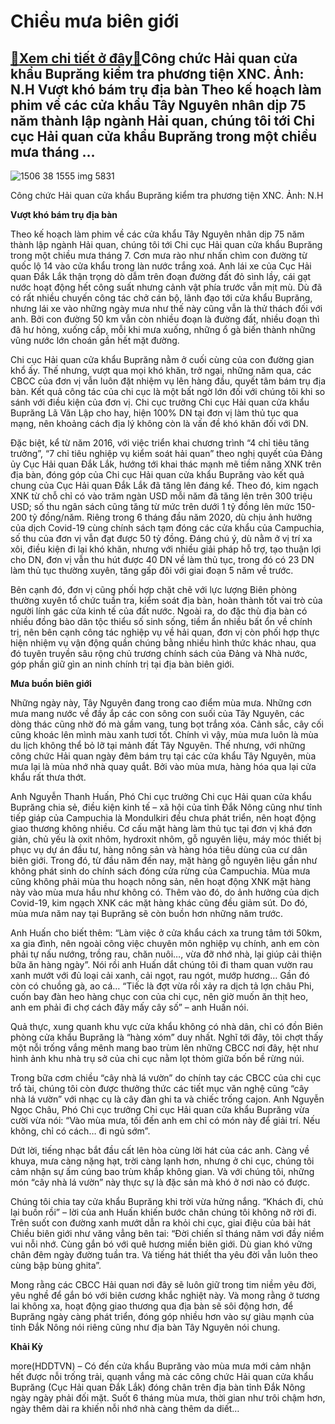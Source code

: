 Chiều mưa biên giới
===================

[:gift:Xem chi tiết ở đây:gift:](https://hddtvn.com/chieu-mua-bien-gioi/)Công chức Hải quan cửa khẩu Buprăng kiểm tra phương tiện XNC. Ảnh: N.H Vượt khó bám trụ địa bàn Theo kế hoạch làm phim về các cửa khẩu Tây Nguyên nhân dịp 75 năm thành lập ngành Hải quan, chúng tôi tới Chi cục Hải quan cửa khẩu Buprăng trong một chiều mưa tháng …
-----------------------------------------------------------------------------------------------------------------------------------------------------------------------------------------------------------------------------------------------------------------------





![1506 38 1555 img 5831](https://haiquanonline.com.vn/stores/news_dataimages/hoannm/082020/28/16/in_article/1506_38-1555_IMG_5831.jpg?rt=20200910084617 "Công chức Hải quan cửa khẩu Buprăng kiểm tra phương tiện XNC. 	Ảnh: N.H")


Công chức Hải quan cửa khẩu Buprăng kiểm tra phương tiện XNC. Ảnh: N.H



**Vượt khó bám trụ địa bàn**


Theo kế hoạch làm phim về các cửa khẩu Tây Nguyên nhân dịp 75 năm thành lập ngành Hải quan, chúng tôi tới Chi cục Hải quan cửa khẩu Buprăng trong một chiều mưa tháng 7. Cơn mưa rào như nhấn chìm con đường từ quốc lộ 14 vào cửa khẩu trong làn nước trắng xoá. Anh lái xe của Cục Hải quan Đắk Lắk thận trọng dò dẫm trên đoạn đường đất đỏ sình lầy, cái gạt nước hoạt động hết công suất nhưng cảnh vật phía trước vẫn mịt mù. Dù đã có rất nhiều chuyến công tác chở cán bộ, lãnh đạo tới cửa khẩu Buprăng, nhưng lái xe vào những ngày mưa như thế này cũng vẫn là thử thách đối với anh. Bởi con đường 50 km vẫn còn nhiều đoạn là đường đất, nhiều đoạn thì đã hư hỏng, xuống cấp, mỗi khi mưa xuống, những ổ gà biến thành những vũng nước lớn choán gần hết mặt đường.


Chi cục Hải quan cửa khẩu Buprăng nằm ở cuối cùng của con đường gian khổ ấy. Thế nhưng, vượt qua mọi khó khăn, trở ngại, những năm qua, các CBCC của đơn vị vẫn luôn đặt nhiệm vụ lên hàng đầu, quyết tâm bám trụ địa bàn. Kết quả công tác của chi cục là một bất ngờ lớn đối với chúng tôi khi so sánh với điều kiện của đơn vị. Chi cục trưởng Chi cục Hải quan cửa khẩu Buprăng Lã Văn Lập cho hay, hiện 100% DN tại đơn vị làm thủ tục qua mạng, nên khoảng cách địa lý không còn là vấn đề khó khăn đối với DN.


Đặc biệt, kể từ năm 2016, với việc triển khai chương trình “4 chỉ tiêu tăng trưởng”, “7 chỉ tiêu nghiệp vụ kiểm soát hải quan” theo nghị quyết của Đảng ủy Cục Hải quan Đắk Lắk, hướng tới khai thác mạnh mẽ tiềm năng XNK trên địa bàn, đóng góp của Chi cục Hải quan cửa khẩu Buprăng vào kết quả chung của Cục Hải quan Đắk Lắk đã tăng lên đáng kể. Theo đó, kim ngạch XNK từ chỗ chỉ có vào trăm ngàn USD mỗi năm đã tăng lên trên 300 triệu USD; số thu ngân sách cũng tăng từ mức trên dưới 1 tỷ đồng lên mức 150-200 tỷ đồng/năm. Riêng trong 6 tháng đầu năm 2020, dù chịu ảnh hưởng của dịch Covid-19 cùng chính sách tạm đóng các cửa khẩu của Campuchia, số thu của đơn vị vẫn đạt được 50 tỷ đồng. Đáng chú ý, dù nằm ở vị trí xa xôi, điều kiện đi lại khó khăn, nhưng với nhiều giải pháp hỗ trợ, tạo thuận lợi cho DN, đơn vị vẫn thu hút được 40 DN về làm thủ tục, trong đó có 23 DN làm thủ tục thường xuyên, tăng gấp đôi với giai đoạn 5 năm về trước.


Bên cạnh đó, đơn vị cũng phối hợp chặt chẽ với lực lượng Biên phòng thường xuyên tổ chức tuần tra, kiểm soát địa bàn, hoàn thành tốt vai trò của người lính gác cửa kinh tế của đất nước. Ngoài ra, do đặc thù địa bàn có nhiều đồng bào dân tộc thiểu số sinh sống, tiềm ẩn nhiều bất ổn về chính trị, nên bên cạnh công tác nghiệp vụ về hải quan, đơn vị còn phối hợp thực hiện nhiệm vụ vận động quần chúng bằng nhiều hình thức khác nhau, qua đó tuyên truyền sâu rộng chủ trương chính sách của Đảng và Nhà nước, góp phần giữ gìn an ninh chính trị tại địa bàn biên giới.


**Mưa buồn biên giới**


Những ngày này, Tây Nguyên đang trong cao điểm mùa mưa. Những cơn mưa mang nước về đầy ắp các con sông con suối của Tây Nguyên, các dòng thác cũng nhờ đó mà gầm vang, tung bọt trắng xóa. Cảnh sắc, cây cối cũng khoác lên mình màu xanh tươi tốt. Chính vì vậy, mùa mưa luôn là mùa du lịch không thể bỏ lỡ tại mảnh đất Tây Nguyên. Thế nhưng, với những công chức Hải quan ngày đêm bám trụ tại các cửa khẩu Tây Nguyên, mùa mưa lại là mùa nhớ nhà quay quắt. Bởi vào mùa mưa, hàng hóa qua lại cửa khẩu rất thưa thớt.


Anh Nguyễn Thanh Huấn, Phó Chi cục trưởng Chi cục Hải quan cửa khẩu Buprăng chia sẻ, điều kiện kinh tế – xã hội của tỉnh Đắk Nông cũng như tỉnh tiếp giáp của Campuchia là Mondulkiri đều chưa phát triển, nên hoạt động giao thương không nhiều. Cơ cấu mặt hàng làm thủ tục tại đơn vị khá đơn giản, chủ yếu là oxit nhôm, hydroxit nhôm, gỗ nguyên liệu, máy móc thiết bị phục vụ dự án đầu tư, hàng nông sản và hàng hóa tiêu dùng của cư dân biên giới. Trong đó, từ đầu năm đến nay, mặt hàng gỗ nguyên liệu gần như không phát sinh do chính sách đóng cửa rừng của Campuchia. Mùa mưa cũng không phải mùa thu hoạch nông sản, nên hoạt động XNK mặt hàng này vào mùa mưa hầu như không có. Thêm vào đó, do ảnh hưởng của dịch Covid-19, kim ngạch XNK các mặt hàng khác cũng đều giảm sút. Do đó, mùa mưa năm nay tại Buprăng sẽ còn buồn hơn những năm trước.


Anh Huấn cho biết thêm: “Làm việc ở cửa khẩu cách xa trung tâm tới 50km, xa gia đình, nên ngoài công việc chuyên môn nghiệp vụ chính, anh em còn phải tự nấu nướng, trồng rau, chăn nuôi…, vừa đỡ nhớ nhà, lại giúp cải thiện bữa ăn hàng ngày”. Nói rồi anh Huấn dắt chúng tôi đi tham quan vườn rau xanh mướt với đủ loại cải xanh, cải ngọt, rau ngót, mướp hương… Gần đó còn có chuồng gà, ao cá… “Tiếc là đợt vừa rồi xảy ra dịch tả lợn châu Phi, cuốn bay đàn heo hàng chục con của chi cục, nên giờ muốn ăn thịt heo, anh em phải đi chợ cách đây mấy cây số” – anh Huấn nói.


Quả thực, xung quanh khu vực cửa khẩu không có nhà dân, chỉ có đồn Biên phòng cửa khẩu Buprăng là “hàng xóm” duy nhất. Nghĩ tới đây, tôi chợt thấy một nỗi trống vắng mênh mang bao trùm lên những CBCC nơi đây, hệt như hình ảnh khu nhà trụ sở của chi cục nằm lọt thỏm giữa bốn bề rừng núi.


Trong bữa cơm chiều “cây nhà lá vườn” do chính tay các CBCC của chi cục trổ tài, chúng tôi còn được thưởng thức các tiết mục văn nghệ cũng “cây nhà lá vườn” với nhạc cụ là cây đàn ghi ta và chiếc trống cajon. Anh Nguyễn Ngọc Châu, Phó Chi cục trưởng Chi cục Hải quan cửa khẩu Buprăng vừa cười vừa nói: “Vào mùa mưa, tối đến anh em chỉ có món này để giải trí. Nếu không, chỉ có cách… đi ngủ sớm”.


Dứt lời, tiếng nhạc bắt đầu cất lên hòa cùng lời hát của các anh. Càng về khuya, mưa càng nặng hạt, trời càng lạnh hơn, nhưng ở chi cục, chúng tôi cảm nhận sự ấm cúng bao trùm khắp không gian. Và với chúng tôi, những món “cây nhà lá vườn” này thực sự là đặc sản mà khó ở nơi nào có được.


Chúng tôi chia tay cửa khẩu Buprăng khi trời vừa hửng nắng. “Khách đi, chủ lại buồn rồi” – lời của anh Huấn khiến bước chân chúng tôi không nỡ rời đi. Trên suốt con đường xanh mướt dẫn ra khỏi chi cục, giai điệu của bài hát Chiều biên giới như văng vẳng bên tai: “Đời chiến sĩ tháng năm vơi đầy niềm vui nỗi nhớ. Cùng gắn bó với quê hương miền biên giới. Dù gian khó vững chân đêm ngày đường tuần tra. Và tiếng hát thiết tha yêu đời vẫn luôn theo cùng bập bùng ghita”.


Mong rằng các CBCC Hải quan nơi đây sẽ luôn giữ trong tim niềm yêu đời, yêu nghề để gắn bó với biên cương khắc nghiệt này. Và mong rằng ở tương lai không xa, hoạt động giao thương qua địa bàn sẽ sôi động hơn, để Buprăng ngày càng phát triển, đóng góp nhiều hơn vào sự giàu mạnh của tỉnh Đắk Nông nói riêng cũng như địa bàn Tây Nguyên nói chung.




**Khải Kỳ**



more(HDDTVN) – Có đến cửa khẩu Buprăng vào mùa mưa mới cảm nhận hết được nỗi trống trải, quạnh vắng mà các công chức Hải quan cửa khẩu Buprăng (Cục Hải quan Đắk Lắk) đóng chân trên địa bàn tỉnh Đắk Nông ngày ngày phải đối mặt. Suốt 6 tháng mùa mưa, thời gian như trôi chậm hơn, ngày thêm dài ra khiến nỗi nhớ nhà càng thêm da diết…


